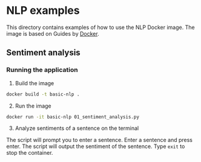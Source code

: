 # NLP examples

This directory contains examples of how to use the NLP Docker image. The image is based on Guides by [Docker](https://docs.docker.com/guides/sentiment-analysis/).

## Sentiment analysis

### Running the application

1) Build the image

```bash
docker build -t basic-nlp .
```

2) Run the image

```bash
docker run -it basic-nlp 01_sentiment_analysis.py
```

3) Analyze sentiments of a sentence on the terminal

The script will prompt you to enter a sentence. Enter a sentence and press enter. The script will output the sentiment of the sentence. Type `exit` to stop the container.